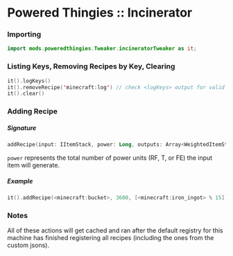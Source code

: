 # Powered Thingies :: Incinerator

### Importing

```kotlin
import mods.poweredthingies.Tweaker.incineratorTweaker as it;
```

### Listing Keys, Removing Recipes by Key, Clearing

```kotlin
it().logKeys()
it().removeRecipe('minecraft:log') // check <logKeys> output for valid keys
it().clear()
```

### Adding Recipe

##### Signature

```kotlin
addRecipe(input: IItemStack, power: Long, outputs: Array<WeightedItemStack>)
```

`power` represents the total number of power units (RF, T, or FE) the input item will generate.

##### Example

```kotlin
it().addRecipe(<minecraft:bucket>, 3600, [<minecraft:iron_ingot> % 15]);
```

### Notes

All of these actions will get cached and ran after the default registry for this machine has finished registering all recipes (including the ones from the custom jsons).